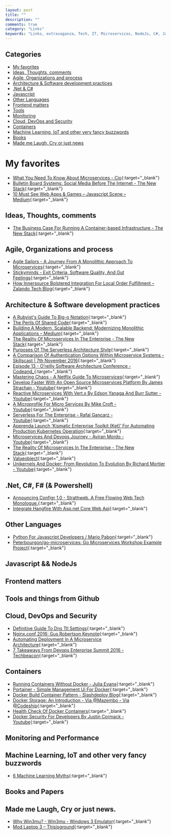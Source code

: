 ```yaml
---
layout: post
title: ""
description: ""
comments: true
category: "Links"
keywords: "Links, extravaganza, Tech, IT, Microservices, NodeJs, C#, Javascript, Solution architecture"
---
```


## Categories ##
* [My favorites](#favorites)
* [Ideas, Thoughts, comments](#ideas)
* [Agile, Organizations and process](#agile)
* [Architecture & Software development practices](#development)
* [.Net & C#](#net)
* [Javascript](#javascript)
* [Other Languages](#polygloting)
* [Frontend matters](#web)
* [Tools](#tools)
* [Monitoring](#monitoring)
* [Cloud, DevOps and Security](#devops)
* [Containers](#containers)
* [Machine Learning, IoT and other very fancy buzzwords](#iot)
* [Books](#books)
* [Made me Laugh, Cry or just news](#news)

# My favorites<a name="favorites"></a> #
* [What You Need To Know About Microservices - Cio](http://www.cio.com/article/3139875/application-development/what-you-need-to-know-about-microservices.html){:target="_blank"}
* [Bulletin Board Systems: Social Media Before The Internet - The New Stack](http://thenewstack.io/bulletin-board-systems-social-media-internet/){:target="_blank"}
* [10 Must See Web Apps & Games – Javascript Scene – Medium](https://medium.com/javascript-scene/10-must-see-web-apps-games-36ab9ca60754#.uu7fwk6t1){:target="_blank"}

## Ideas, Thoughts, comments <a name="ideas"></a> ##
* [The Business Case For Running A Container-based Infrastructure - The New Stack](http://thenewstack.io/containers-enable-companies-just-less/){:target="_blank"}

## Agile, Organizations and process<a name="agile"></a> ##
* [Agile Sailors - A Journey From A Monolithic Approach To Microservices](https://www.infoq.com/articles/agile-sailors-microservices){:target="_blank"}
* [Stickyminds - Exit Criteria, Software Quality, And Gut Feelings](https://www.stickyminds.com/article/exit-criteria-software-quality-and-gut-feelings){:target="_blank"}
* [How Innersource Bolstered Integration For Local Order Fulfillment – Zalando Tech Blog](https://tech.zalando.com/blog/how-innersource-bolstered-integration-for-local-order-fulfillment/){:target="_blank"}


## Architecture & Software development practices <a name="development"></a> ##
* [A Rubyist's Guide To Big-o Notation](http://blog.honeybadger.io/a-rubyist-s-guide-to-big-o-notation/){:target="_blank"}
* [The Perils Of Shared Code](https://www.innoq.com/en/blog/the-perils-of-shared-code/){:target="_blank"}
* [Building A Modern, Scalable Backend: Modernizing Monolithic Applications – Medium](https://medium.com/@derrickburns/building-a-modern-scalable-backend-modernizing-monolithic-applications-15fc3b8101fa#.w9dxnih17){:target="_blank"}
* [The Reality Of Microservices In The Enterprise - The New Stack](http://thenewstack.io/reality-microservices-enterprise/){:target="_blank"}
* [Purposes Of The Serverless Architecture Style](https://specify.io/concepts/serverless-baas-faas){:target="_blank"}
* [A Comparison Of Authentication Options Within Microservice Systems - Skillscast | 7th November 2016](https://skillsmatter.com/skillscasts/8746-a-comparison-of-authentication-options-within-microservice-systems){:target="_blank"}
* [Episode 13 - O’reilly Software Architecture Conference - Codeand_](http://codeand.us/podcast/episode-13/){:target="_blank"}
* [Mastering Chaos - A Netflix Guide To Microservices](http://www.slideshare.net/JoshEvans2/mastering-chaos-a-netflix-guide-to-microservices){:target="_blank"}
* [Develop Faster With An Open Source Microservices Platform By James Strachan - Youtube](https://www.youtube.com/watch?v=bERRJksRB1A){:target="_blank"}
* [Reactive Microservices With Vert.x By Edson Yanaga And Burr Sutter - Youtube](https://www.youtube.com/watch?v=7IbdWcdlYOI){:target="_blank"}
* [A Microprofile For Micro Services By Mike Croft - Youtube](https://www.youtube.com/watch?v=dyK6BcOh8N4){:target="_blank"}
* [Serverless For The Enterprise - Rafal Gancarz - Youtube](https://www.youtube.com/watch?v=l9tJy9bQOtU&list=PLnwBrRU5CSTmM4OsUzDaog2pqadQSxKBv&index=5){:target="_blank"}
* [Apprenda Launch ‘Kismatic Enterprise Toolkit (Ket)’ For Automating Production Kubernetes Operation](https://www.infoq.com/news/2016/11/apprenda-kubernetes-ket){:target="_blank"}
* [Microservices And Devops Journey - Aviran Mordo - Youtube](https://www.youtube.com/watch?v=tZCmiwWXQ5w){:target="_blank"}
* [The Reality Of Microservices In The Enterprise - The New Stack](http://thenewstack.io/reality-microservices-enterprise/){:target="_blank"}
* [Valueobject](http://martinfowler.com/bliki/ValueObject.html){:target="_blank"}
* [Unikernels And Docker: From Revolution To Evolution By Richard Mortier - Youtube](https://www.youtube.com/watch?v=f8uQ3ecEutY){:target="_blank"}

## **.Net, C#, F# (& Powershell)**  <a name="net"></a> ##
* [Announcing Configr 1.0 - Strathweb. A Free Flowing Web Tech Monologue.](http://www.strathweb.com/2016/11/announcing-configr-1-0/){:target="_blank"}
* [Integrate Hangfire With Asp.net Core Web Api](http://www.talkingdotnet.com/integrate-hangfire-with-asp-net-core-web-api/){:target="_blank"}

## Other Languages  <a name="polygloting"></a> ##
* [Python For Javascript Developers / Mario Pabon](https://mariopabon.com/2016/11/01/python-for-javascript-developers.html){:target="_blank"}
* [Peterbourgon/go-microservices: Go Microservices Workshop Example Project](https://github.com/peterbourgon/go-microservices){:target="_blank"}

## Javascript && NodeJs <a name="javascript"></a><a name="nodejs"></a> ##

## Frontend matters <a name="web"></a> ##

## Tools and things from Github <a name="tools"></a> ##

## Cloud, DevOps and Security<a name="devops"></a> ##
* [Definitive Guide To Dns Ttl Settings](https://blog.varonis.com/definitive-guide-to-dns-ttl-settings/){:target="_blank"}
* [Nginx.conf 2016: Gus Robertson Keynote](https://www.nginx.com/blog/gus-robertson-keynote-with-igor-sysoev-nginx-conf-2016/){:target="_blank"}
* [Automating Deployment In A Microservice Architecture](https://blog.snappi.io/automating-deployment-in-a-microservice-architecture-1fa1196e9e5f#.rs16j661k){:target="_blank"}
* [7 Takeaways From Devops Enterprise Summit 2016 - Techbeacon](http://techbeacon.com/7-takeaways-devops-enterprise-summit-2016){:target="_blank"}

## Containers <a name="containers"></a> ##
* [Running Containers Without Docker - Julia Evans](https://jvns.ca/blog/2016/10/26/running-container-without-docker/){:target="_blank"}
* [Portainer  -  Simple Management Ui For Docker](http://portainer.io/overview.html#demo){:target="_blank"}
* [Docker Build Container Pattern - Slashdeploy Blog](http://blog.slashdeploy.com/2016/11/07/docker-build-container-pattern/){:target="_blank"}
* [Docker Storage: An Introduction - Via @Mazembo - Via @Codeship](https://blog.codeship.com/docker-storage-introduction/){:target="_blank"}
* [Health Check Of Docker Containers](http://blog.couchbase.com/2016/november/docker-health-check-keeping-containers-healthy){:target="_blank"}
* [Docker Security For Developers By Justin Cormack - Youtube](https://www.youtube.com/watch?v=XPcdYYI8A_A){:target="_blank"}

## Monitoring and Performance <a name="monitoring"></a> ##

## Machine Learning, IoT and other very fancy buzzwords <a name="iot"></a> ##
* [6 Machine Learning Myths](http://blog.siftscience.com/2016/machine-learning-myths/){:target="_blank"}

## Books and Papers<a name="books"></a> ##

## Made me Laugh, Cry or just news. <a name="news"></a> ##
* [Why Win3mu? - Win3mu - Windows 3 Emulator](http://www.win3mu.com/why){:target="_blank"}
* [Mod Laptop 3 – Thisisground](https://thisisground.com/collections/mod/products/modlaptop3?variant=24974144649){:target="_blank"}